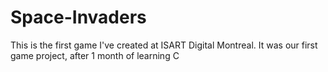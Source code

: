# Space-Invaders

This is the first game I've created at ISART Digital Montreal. It was our first game project, after 1 month of learning C
